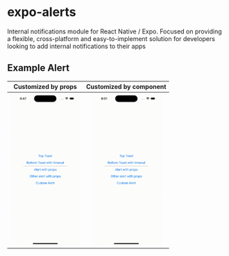 # expo-alerts

Internal notifications module for React Native / Expo. Focused on providing a flexible, cross-platform and easy-to-implement solution for developers looking to add internal notifications to their apps

## Example Alert

|                                                                         Customized by props                                                                          |                                                                      Customized by component                                                                       |
| :------------------------------------------------------------------------------------------------------------------------------------------------------------------: | :----------------------------------------------------------------------------------------------------------------------------------------------------------------: |
| <img src="https://github.com/eloy98g/expo-alerts/blob/main/example/media/propalert.gif?raw=true" height="350" alt="Dialogs light" /> | <img src="https://github.com/eloy98g/expo-alerts/blob/main/example/media/customalert.gif?raw=true" height="350" alt="Dialogs Dark" /> |
